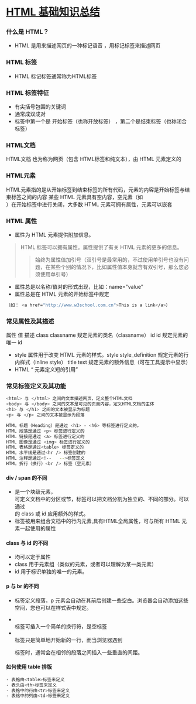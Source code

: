 
# [HTML 基础知识总结](https://www.w3school.com.cn/html/html_lists.asp)

### 什么是 HTML？
- HTML 是用来描述网页的一种标记语音 ，用标记标签来描述网页

### HTML 标签
- HTML 标记标签通常称为HTML标签

### HTML 标签特征
- 有尖括号包围的关键词
- 通常成双成对
- 标签中第一个是  开始标签（也称开放标签） ，第二个是结束标签（也称闭合标签）


### HTML文档
HTML文档 也为称为网页（包含 HTML标签和纯文本），由 HTML 元素定义的 
### HTML元素
HTML元素指的是从开始标签到结束标签的所有代码，元素的内容是开始标签与结束标签之间的内容
某些 HTML 元素具有空内容，空元素（如 <br>）在开始标签中进行关闭，大多数 HTML 元素可拥有属性，元素可以嵌套

### HTML 属性
- 属性为 HTML 元素提供附加信息。
> HTML 标签可以拥有属性。属性提供了有关 HTML 元素的更多的信息。
>> 始终为属性值加引号（双引号是最常用的，不过使用单引号也没有问题，在某些个别的情况下，比如属性值本身就含有双引号，那么您必须使用单引号）
- 属性总是以名称/值对的形式出现，比如：name="value"
- 属性总是在 HTML 元素的开始标签中规定
```sh
（如： <a href="http://www.w3school.com.cn">This is a link</a>）
```
### 常见属性及其描述
属性	值	描述
class	classname	规定元素的类名（classname）
id	id	规定元素的唯一 id
- style 属性用于改变 HTML 元素的样式。style	style_definition	规定元素的行内样式（inline style）
title	text	规定元素的额外信息（可在工具提示中显示）
- HTML <q> 元素定义短的引用


### 常见标签定义及其功能
```sh
<html> 与 </html> 之间的文本描述网页，定义整个HTML文档
<body> 与 </body> 之间的文本是可见的页面内容，定义HTML文档的主体
<h1> 与 </h1> 之间的文本被显示为标题
<p> 与 </p> 之间的文本被显示为段落

HTML 标题（Heading）是通过 <h1> - <h6> 等标签进行定义的。
HTML 段落是通过 <p> 标签进行定义的
HTML 链接是通过 <a> 标签进行定义的
HTML 图像是通过 <img> 标签进行定义的
HTML 表格是通过<table> 标签定义的
HTML 水平线是通过<hr /> 标签创建的
HTML 注释是通过<!--   -->标签定义
HTML 折行（换行）<br /> 标签（空元素）
```
#### div / span 的不同
- <div> 是一个块级元素，<div>可定义文档中的分区或节，标签可以把文档分割为独立的、不同的部分。可以通过 <div> 的 class 或 id 应用额外的样式。
- <span> 标签被用来组合文档中的行内元素,具有HTML全局属性，可与所有 HTML 元素一起使用的属性


####  class 与 id 的不同
- 均可以定于属性
- class 用于元素组（类似的元素，或者可以理解为某一类元素）
- id 用于标识单独的唯一的元素。

#### p 与 br 的不同


- <p> 标签定义段落，p 元素会自动在其前后创建一些空白。浏览器会自动添加这些空间，您也可以在样式表中规定。
- <br>标签可插入一个简单的换行符，是空标签
- <br> 标签只是简单地开始新的一行，而当浏览器遇到 <p> 标签时，通常会在相邻的段落之间插入一些垂直的间距。

#### 如何使用 table 排版
```sh
- 表格由<table>标签来定义
- 表头由<th>标签来定义
- 表格中的行由<tr>标签来定义
- 表格中的列由<td>标签来定义
```



